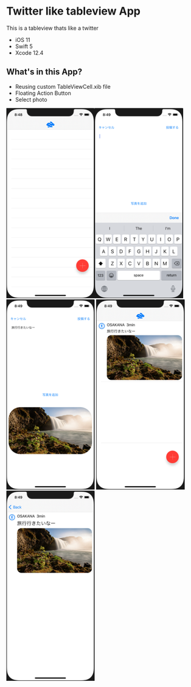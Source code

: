 # Twitter like tableview App
This is a tableview thats like a twitter
- iOS 11
- Swift 5
- Xcode 12.4

## What's in this App?
- Reusing custom TableViewCell.xib file
- Floating Action Button
- Select photo


<img src = "Screenshots/img1.png" height = 500><img src = "Screenshots/img2.png" height = 500>
<img src = "Screenshots/img3.png" height = 500>
<img src = "Screenshots/img4.png" height = 500>
<img src = "Screenshots/img5.png" height = 500>
